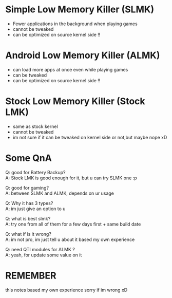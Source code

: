 # Simple Low Memory Killer (SLMK)
* Fewer applications in the background when playing games
* cannot be tweaked
* can be optimized on source kernel side !!

# Android Low Memory Killer (ALMK)
* can load more apps at once even while playing games
* can be tweaked
* can be optimized on source kernel side !!

# Stock Low Memory Killer (Stock LMK)
* same as stock kernel
* cannot be tweaked
* im not sure if it can be tweaked on kernel side or not,but maybe nope xD

# Some QnA
Q: good for Battery Backup?<br>
A: Stock LMK is good enough for it, but u can try SLMK one :p<br>

Q: good for gaming?<br>
A: between SLMK and ALMK, depends on ur usage<br>

Q: Why it has 3 types?<br>
A: im just give an option to u<br>

Q: what is best slmk?<br>
A: try one from all of them for a few days first + same build date<br>

Q: what if is it wrong?<br>
A: im not pro, im just tell u about it based my own experience<br>

Q: need QTI modules for ALMK ?<br>
A: yeah, for update some value on it<br>

# REMEMBER
this notes based my own experience
sorry if im wrong xD